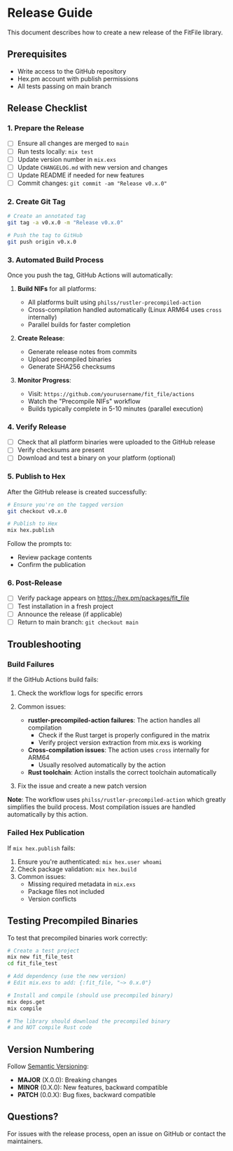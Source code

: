 # Release Guide

This document describes how to create a new release of the FitFile library.

## Prerequisites

- Write access to the GitHub repository
- Hex.pm account with publish permissions
- All tests passing on main branch

## Release Checklist

### 1. Prepare the Release

- [ ] Ensure all changes are merged to `main`
- [ ] Run tests locally: `mix test`
- [ ] Update version number in `mix.exs`
- [ ] Update `CHANGELOG.md` with new version and changes
- [ ] Update README if needed for new features
- [ ] Commit changes: `git commit -am "Release v0.x.0"`

### 2. Create Git Tag

```bash
# Create an annotated tag
git tag -a v0.x.0 -m "Release v0.x.0"

# Push the tag to GitHub
git push origin v0.x.0
```

### 3. Automated Build Process

Once you push the tag, GitHub Actions will automatically:

1. **Build NIFs** for all platforms:
   - All platforms built using `philss/rustler-precompiled-action`
   - Cross-compilation handled automatically (Linux ARM64 uses `cross` internally)
   - Parallel builds for faster completion

2. **Create Release**:
   - Generate release notes from commits
   - Upload precompiled binaries
   - Generate SHA256 checksums

3. **Monitor Progress**:
   - Visit: `https://github.com/yourusername/fit_file/actions`
   - Watch the "Precompile NIFs" workflow
   - Builds typically complete in 5-10 minutes (parallel execution)

### 4. Verify Release

- [ ] Check that all platform binaries were uploaded to the GitHub release
- [ ] Verify checksums are present
- [ ] Download and test a binary on your platform (optional)

### 5. Publish to Hex

After the GitHub release is created successfully:

```bash
# Ensure you're on the tagged version
git checkout v0.x.0

# Publish to Hex
mix hex.publish
```

Follow the prompts to:
- Review package contents
- Confirm the publication

### 6. Post-Release

- [ ] Verify package appears on https://hex.pm/packages/fit_file
- [ ] Test installation in a fresh project
- [ ] Announce the release (if applicable)
- [ ] Return to main branch: `git checkout main`

## Troubleshooting

### Build Failures

If the GitHub Actions build fails:

1. Check the workflow logs for specific errors
2. Common issues:
   - **rustler-precompiled-action failures**: The action handles all compilation
     - Check if the Rust target is properly configured in the matrix
     - Verify project version extraction from mix.exs is working
   - **Cross-compilation issues**: The action uses `cross` internally for ARM64
     - Usually resolved automatically by the action
   - **Rust toolchain**: Action installs the correct toolchain automatically

3. Fix the issue and create a new patch version

**Note**: The workflow uses `philss/rustler-precompiled-action` which greatly simplifies the build process. Most compilation issues are handled automatically by this action.

### Failed Hex Publication

If `mix hex.publish` fails:

1. Ensure you're authenticated: `mix hex.user whoami`
2. Check package validation: `mix hex.build`
3. Common issues:
   - Missing required metadata in `mix.exs`
   - Package files not included
   - Version conflicts

## Testing Precompiled Binaries

To test that precompiled binaries work correctly:

```bash
# Create a test project
mix new fit_file_test
cd fit_file_test

# Add dependency (use the new version)
# Edit mix.exs to add: {:fit_file, "~> 0.x.0"}

# Install and compile (should use precompiled binary)
mix deps.get
mix compile

# The library should download the precompiled binary
# and NOT compile Rust code
```

## Version Numbering

Follow [Semantic Versioning](https://semver.org/):

- **MAJOR** (X.0.0): Breaking changes
- **MINOR** (0.X.0): New features, backward compatible
- **PATCH** (0.0.X): Bug fixes, backward compatible

## Questions?

For issues with the release process, open an issue on GitHub or contact the maintainers.
